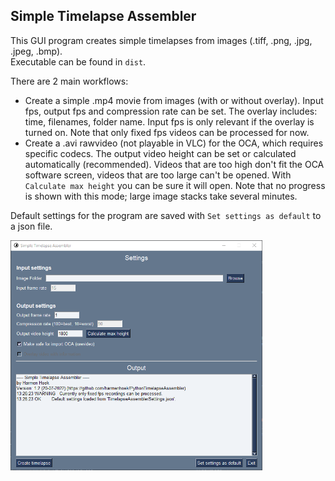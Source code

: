 ## Simple Timelapse Assembler

This GUI program creates simple timelapses from images (.tiff, .png, .jpg, .jpeg, .bmp).<br>
Executable can be found in `dist`.

There are 2 main workflows:
- Create a simple .mp4 movie from images (with or without overlay). Input fps, output fps and compression rate can be set. The overlay includes: time, filenames, folder name. Input fps is only relevant if the overlay is turned on. Note that only fixed fps videos can be processed for now.
- Create a .avi rawvideo (not playable in VLC) for the OCA, which requires specific codecs. The output video height can be set or calculated automatically (recommended). Videos that are too high don't fit the OCA software screen, videos that are too large can't be opened. With `Calculate max height` you can be sure it will open. Note that no progress is shown with this mode; large image stacks take several minutes.

Default settings for the program are saved with `Set settings as default` to a json file.

<img src="screenshots\img.png" align="center" width="80%" />